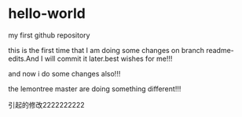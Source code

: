 # hello-world
my first github repository

this is the first time that I am doing some changes on branch readme-edits.And I will commit it later.best wishes for me!!!

and now i do some changes also!!!

the lemontree master are doing something different!!!

引起的修改2222222222
